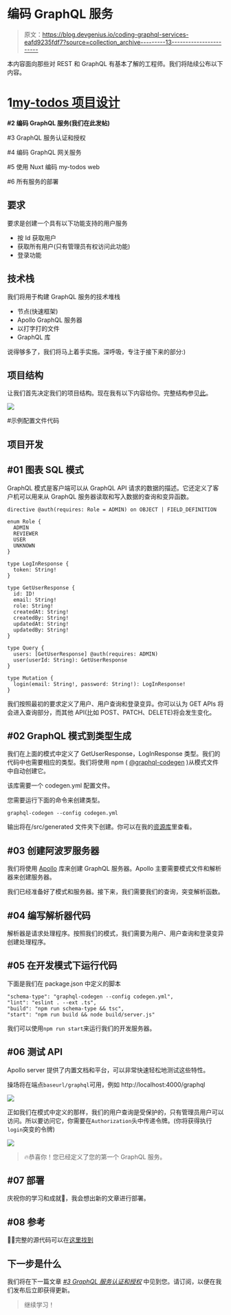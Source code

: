 # 编码 GraphQL 服务

> 原文：<https://blog.devgenius.io/coding-graphql-services-eafd9235fdf7?source=collection_archive---------13----------------------->

本内容面向那些对 REST 和 GraphQL 有基本了解的工程师。我们将陆续公布以下内容。

# 1[my-todos 项目设计](https://medium.com/@sofikul.m/design-my-todos-project-with-graphql-rest-microservices-482cffc7729b)

**#2 编码 GraphQL 服务(我们在此发帖)**

#3 GraphQL 服务认证和授权

#4 编码 GraphQL 网关服务

#5 使用 Nuxt 编码 my-todos web

#6 所有服务的部署

## 要求

要求是创建一个具有以下功能支持的用户服务

*   按 Id 获取用户
*   获取所有用户(只有管理员有权访问此功能)
*   登录功能

## 技术栈

我们将用于构建 GraphQL 服务的技术堆栈

*   节点(快速框架)
*   Apollo GraphQL 服务器
*   以打字打的文件
*   GraphQL 库

说得够多了，我们将马上着手实施。深呼吸，专注于接下来的部分:)

## 项目结构

让我们首先决定我们的项目结构。现在我有以下内容给你。完整结构参见[此](https://github.com/Sofiukl/my-todos-user-gql-api)。

![](img/0e2878885c771011f1b354034b47b66a.png)

#示例配置文件代码

## 项目开发

## #01 图表 SQL 模式

GraphQL 模式是客户端可以从 GraphQL API 请求的数据的描述。它还定义了客户机可以用来从 GraphQL 服务器读取和写入数据的查询和变异函数。

```
directive @auth(requires: Role = ADMIN) on OBJECT | FIELD_DEFINITION

enum Role {
  ADMIN
  REVIEWER
  USER
  UNKNOWN
}

type LogInResponse {
  token: String!
}

type GetUserResponse {
  id: ID!
  email: String!
  role: String!
  createdAt: String!
  createdBy: String!
  updatedAt: String!
  updatedBy: String!
}

type Query {
  users: [GetUserResponse] @auth(requires: ADMIN)
  user(userId: String): GetUserResponse
}

type Mutation {
  login(email: String!, password: String!): LogInResponse!
}
```

我们按照最初的要求定义了用户、用户查询和登录变异。你可以认为 GET APIs 将会进入查询部分，而其他 API(比如 POST、PATCH、DELETE)将会发生变化。

## #02 GraphQL 模式到类型生成

我们在上面的模式中定义了 GetUserResponse，LogInResponse 类型。我们的代码中也需要相应的类型。我们将使用 npm ( [@graphql-codegen](https://www.npmjs.com/package/@graphql-codegen/cli) )从模式文件中自动创建它。

该库需要一个 codegen.yml 配置文件。

您需要运行下面的命令来创建类型。

```
graphql-codegen --config codegen.yml
```

输出将在/src/generated 文件夹下创建。你可以在我的[资源库](https://github.com/Sofiukl/my-todos-user-gql-api)里查看。

## #03 创建阿波罗服务器

我们将使用 [Apollo](https://www.apollographql.com/) 库来创建 GraphQL 服务器。Apollo 主要需要模式文件和解析器来创建服务器。

我们已经准备好了模式和服务器。接下来，我们需要我们的查询，突变解析函数。

## #04 编写解析器代码

解析器是请求处理程序。按照我们的模式，我们需要为用户、用户查询和登录变异创建处理程序。

## #05 在开发模式下运行代码

下面是我们在 package.json 中定义的脚本

```
"schema-type": "graphql-codegen --config codegen.yml",
"lint": "eslint . --ext .ts",
"build": "npm run schema-type && tsc",
"start": "npm run build && node build/server.js"
```

我们可以使用`npm run start`来运行我们的开发服务器。

## #06 测试 API

Apollo server 提供了内置文档和平台，可以非常快速轻松地测试这些特性。

操场将在端点`baseurl/graphql`可用，例如 http://localhost:4000/graphql

![](img/e234d619a4022ef11d4fd12da886844c.png)

正如我们在模式中定义的那样，我们的用户查询是受保护的，只有管理员用户可以访问。所以要访问它，你需要在`Authorization`头中传递令牌。(你将获得执行`login`突变的令牌)

![](img/3536976e4746ddc7da3ab1fd2c9edec8.png)

> 🔥恭喜你！您已经定义了您的第一个 GraphQL 服务。

## #07 部署

庆祝你的学习和成就🎉，我会想出新的文章进行部署。

## #08 参考

👨‍💻完整的源代码可以在[这里找到](https://github.com/Sofiukl/my-todos-user-gql-api)

## 下一步是什么

我们将在下一篇文章 [*#3 GraphQL 服务认证和授权*](https://medium.com/@sofikul.m/6894d6f40ac0) 中见到您。请订阅，以便在我们发布后立即获得更新。

> 继续学习！